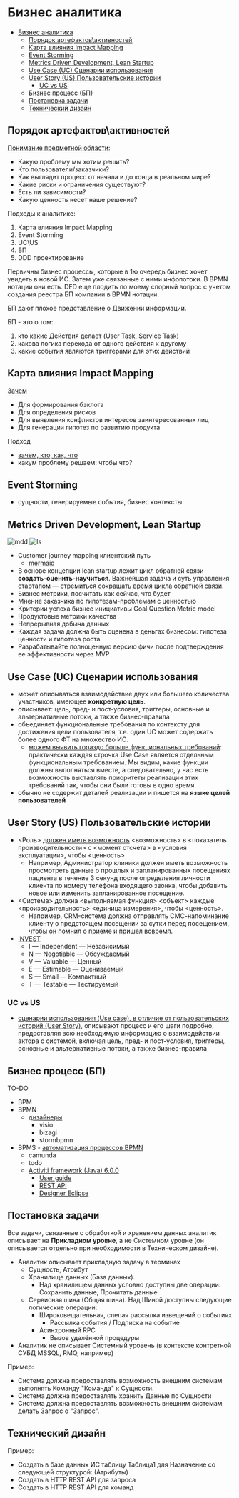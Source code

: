 # Бизнес аналитика

- [Бизнес аналитика](#бизнес-аналитика)
  - [Порядок артефактов\\активностей](#порядок-артефактовактивностей)
  - [Карта влияния Impact Mapping](#карта-влияния-impact-mapping)
  - [Event Storming](#event-storming)
  - [Metrics Driven Development, Lean Startup](#metrics-driven-development-lean-startup)
  - [Use Case (UC) Сценарии использования](#use-case-uc-сценарии-использования)
  - [User Story (US) Пользовательские истории](#user-story-us-пользовательские-истории)
    - [UC vs US](#uc-vs-us)
  - [Бизнес процесс (БП)](#бизнес-процесс-бп)
  - [Постановка задачи](#постановка-задачи)
  - [Технический дизайн](#технический-дизайн)

## Порядок артефактов\активностей

[Понимание предметной области](http://agilemindset.ru/%d0%b2%d0%b0%d0%b6%d0%bd%d0%be%d1%81%d1%82%d1%8c-%d0%bf%d0%be%d0%bd%d0%b8%d0%bc%d0%b0%d0%bd%d0%b8%d1%8f-%d0%bf%d1%80%d0%b5%d0%b4%d0%bc%d0%b5%d1%82%d0%bd%d0%be%d0%b9-%d0%be%d0%b1%d0%bb%d0%b0%d1%81/):

- Какую проблему мы хотим решить?
- Кто пользователи/заказчики?
- Как выглядит процесс от начала и до конца в реальном мире?
- Какие риски и ограничения существуют?
- Есть ли зависимости?
- Какую ценность несет наше решение?

Подходы к аналитике:

1. Карта влияния Impact Mapping
2. Event Storming
3. UC\US
4. БП
5. DDD проектирование

Первичны бизнес процессы, которые в 1ю очередь бизнес хочет увидеть в новой ИС.
Затем уже связанные с ними инфопотоки. В BPMN нотации они есть.
DFD еще плодить по моему спорный вопрос с учетом создания реестра БП компании в BPMN нотации.

БП дают плохое представление о Движении информации.

БП - это о том:

1. кто какие Действия делает (User Task, Service Task)
2. какова логика перехода от одного действия к другому
3. какие события являются триггерами для этих действий
  
## Карта влияния Impact Mapping

[Зачем](https://scrumtrek.ru/blog/product-management/3326/impact-mapping-guide/)

- Для формирования бэклога
- Для определения рисков
- Для выявления конфликтов интересов заинтересованных лиц
- Для генерации гипотез по развитию продукта

Подход

- [зачем, кто, как, что](https://scrumtrek.ru/blog/product-management/3326/impact-mapping-guide/)
- какум проблему решаем: чтобы что?

## Event Storming

- сущности, генерируемые события, бизнес контексты

## Metrics Driven Development, Lean Startup

![mdd](img/ba/mdd.png)
![ls](img/ba/lean.startup.jpg)

- Customer journey mapping клиентский путь
  - [mermaid](https://mermaid-js.github.io/mermaid/#/./user-journey)
- В основе концепции lean startup лежит цикл обратной связи __создать-оценить-научиться__. Важнейшая задача и суть управления стартапом — стремиться сокращать время цикла обратной связи.
- Бизнес метрики, посчитать как сейчас, что будет
- Мнение заказчика по гипотезам-проблемам с ценностью
- Критерии успеха бизнес инициативы Goal Question Metric model
- Продуктовые метрики качества
- Непрерывная добыча данных
- Каждая задача должна быть оценена в деньгах бизнесом: гипотеза ценности и гипотеза роста
- Разрабатывайте полноценную версию фичи после подтверждения ее эффективности через MVP

## Use Case (UC) Сценарии использования

- может описываться взаимодействие двух или большего количества участников, имеющее __конкретную цель__.
- описывает: цель, пред- и пост-условия, триггеры, основные и альтернативные потоки, а также бизнес-правила
- объединяет функциональные требования по контексту для достижения цели пользователя, т.е. один UC может содержать более одного ФТ на множество ИС.
  - [можем выявить гораздо больше функциональных требований](https://systems.education/use-case): практически каждая строчка Use Case является отдельным функциональным требованием. Мы видим, какие функции должны выполняться вместе, а следовательно, у нас есть возможность выставлять приоритеты реализации этих требований так, чтобы они были готовы в одно время.
- обычно не содержит деталей реализации и пишется на __языке целей пользователей__

## User Story (US) Пользовательские истории

- <Роль> [должен иметь возможность](https://scrumtrek.ru/blog/product-management/3364/user-story-instruktsiya-po-primeneniyu/) <возможность> в <показатель производительности> с <момент отсчета> в <условия эксплуатации>, чтобы <ценность>
  - Например, Администратор клиники должен иметь возможность просмотреть данные о прошлых и запланированных посещениях пациента в течение 3 секунд после определения личности клиента по номеру телефона входящего звонка, чтобы добавить новое или изменить запланированное посещение.
- <Система> должна <выполняемая функция> <объект> каждые <производительность> <единица измерения>, чтобы <ценность>.
  - Например, CRM-система должна отправлять СМС-напоминание клиенту о предстоящем посещении за сутки перед посещением, чтобы он помнил о приеме и пришел вовремя.
- [INVEST](https://habr.com/ru/post/577420/)
  - I — Independent — Независимый
  - N — Negotiable — Обсуждаемый
  - V — Valuable — Ценный
  - E — Estimable — Оцениваемый
  - S — Small — Компактный
  - T — Testable — Тестируемый

### UC vs US

- [сценарии использования (Use case), в отличие от пользовательских историй (User Story)](https://babok-school.ru/blogs/user-story-vs-use-case-and-uml/), описывают процесс и его шаги подробно, предоставляя всю необходимую информацию о взаимодействии актора с системой, включая цель, пред- и пост-условия, триггеры, основные и альтернативные потоки, а также бизнес-правила

## Бизнес процесс (БП)

TO-DO

- BPM
- BPMN
  - [дизайнеры](https://stormbpmn.com/compare)
    - visio
    - bizagi
    - stormbpmn
- BPMS - [автоматизация процессов BPMN](https://www.g2.com/products/camunda-platform/competitors/alternatives)
  - camunda
  - todo
  - [Activiti framework (Java) 6.0.0](https://www.activiti.org/)
    - [User guide](https://www.activiti.org/userguide/)
    - [REST API](https://habr.com/ru/post/416491/)
    - [Designer Eclipse](https://www.activiti.org/userguide/#eclipseDesignerInstallation)

## Постановка задачи

Все задачи, связанные с обработкой и хранением данных аналитик описывает на __Прикладном уровне__, а не Системном уровне (он описывается отдельно при необходимости в Техническом дизайне).

- Аналитик описывает прикладную задачу в терминах
  - Сущность, Атрибут
  - Хранилище данных (База данных).
    - Над хранилищем данных условно доступны две операции: Сохранить данные, Прочитать данные
  - Сервисная шина (Общая шина). Над Шиной доступны следующие логические операции:
    - Широковещательная, слепая рассылка извещений о событиях
      - Рассылка события / Подписка на событие
    - Асинхронный RPC
      - Вызов удалённой процедуры
- Аналитик не описывает Системный уровень (в контексте контретной СУБД MSSQL, RMQ, например)

Пример:

- Система должна предоставлять возможность внешним системам выполнять Команду "Команда" к Сущности.
- Система должна предоставлять хранить Данные по Сущности
- Система должна предоставлять возможность внешним системам делать Запрос о "Запрос".

## Технический дизайн

Пример:

- Создать в базе данных ИС таблицу Таблица1 для Назначение со следующей структурой:
(Атрибуты)
- Создать в HTTP REST API для запроса
- Создать в HTTP REST API для команд
